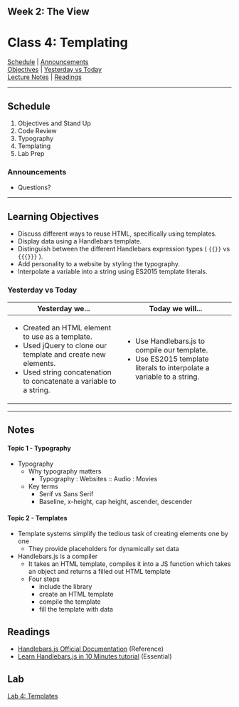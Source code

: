 ## **Week 2: The View**
# Class 4: Templating

[Schedule](#schedule) | [Announcements](#announcements) </br>
[Objectives](#learning-objectives) | [Yesterday vs Today](#yesterday-vs-today) </br>
[Lecture Notes](#notes) | [Readings](#readings)


<hr></hr>

## Schedule
1. Objectives and Stand Up
1. Code Review
1. Typography
1. Templating
1. Lab Prep

### Announcements
* Questions? 

<hr></hr>

## Learning Objectives
* Discuss different ways to reuse HTML, specifically using templates.
* Display data using a Handlebars template.
* Distinguish between the different Handlebars expression types ( `{{}}` vs `{{{}}}` ).
* Add personality to a website by styling the typography.
* Interpolate a variable into a string using ES2015 template literals.


### Yesterday vs Today
| Yesterday we... | Today we will... |
| --------------- | ---------------- |
| <ul><li> Created an HTML element to use as a template. </li><li> Used jQuery to clone our template and create new elements.</li><li> Used string concatenation to concatenate a variable to a string. </li></ul> | <ul><li> Use Handlebars.js to compile our template. </li><li> Use ES2015 template literals to interpolate a variable to a string.  </li></ul> |



<hr></hr>

## Notes

#### Topic 1 - Typography
* Typography
    * Why typography matters
        * Typography : Websites :: Audio : Movies
    * Key terms 
        * Serif vs Sans Serif
        * Baseline, x-height, cap height, ascender, descender

#### Topic 2 - Templates
* Template systems simplify the tedious task of creating elements one by one
    * They provide placeholders for dynamically set data
* Handlebars.js is a compiler 
    * It takes an HTML template, compiles it into a JS function which takes an object and returns a filled out HTML template
    * Four steps
        * include the library
        * create an HTML template
        * compile the template
        * fill the template with data

## Readings
* [Handlebars.js Official Documentation](http://handlebarsjs.com/) (Reference)
* [Learn Handlebars.js in 10 Minutes tutorial](http://tutorialzine.com/2015/01/learn-handlebars-in-10-minutes/) (Essential)

## Lab
[Lab 4: Templates](https://github.com/acl-nw-bootcamp/lab-04-templates)

